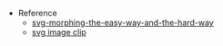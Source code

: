 - Reference
  - [svg-morphing-the-easy-way-and-the-hard-way](https://codeburst.io/svg-morphing-the-easy-way-and-the-hard-way-c117a620b65f)
  - [svg image clip](https://stackoverflow.com/a/56113424/15972569)
